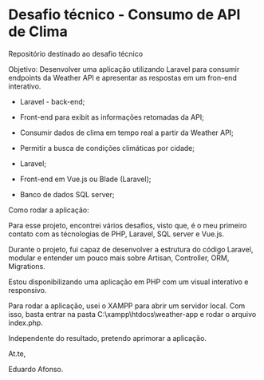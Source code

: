 # Desafio técnico - Consumo de API de Clima

Repositório destinado ao desafio técnico

Objetivo: Desenvolver uma aplicação utilizando Laravel para consumir endpoints da Weather API e apresentar as respostas em um fron-end interativo.

- Laravel - back-end;
- Front-end para exibit as informações retomadas da API;
- Consumir dados de clima em tempo real a partir da Weather API;
- Permitir a busca de condições climáticas por cidade;

- Laravel;
- Front-end em Vue.js ou Blade (Laravel);
- Banco de dados SQL server;

Como rodar a aplicação:

Para esse projeto, encontrei vários desafios, visto que, é o meu primeiro contato com as técnologias de PHP, Laravel, SQL server e Vue.js.

Durante o projeto, fui capaz de desenvolver a estrutura do código Laravel, modular e entender um pouco mais sobre Artisan, Controller, ORM, Migrations.

Estou disponibilizando uma aplicação em PHP com um visual interativo e responsivo.

Para rodar a aplicação, usei o XAMPP para abrir um servidor local. Com isso, basta entrar na pasta C:\xampp\htdocs\weather-app e rodar o arquivo index.php.

Independente do resultado, pretendo aprimorar a aplicação.

At.te,

Eduardo Afonso.
